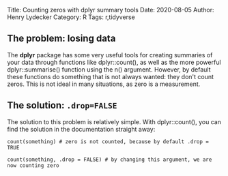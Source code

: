 Title: Counting zeros with dplyr summary tools
Date: 2020-08-05
Author: Henry Lydecker
Category: R
Tags: r,tidyverse

## The problem: losing data

The **dplyr** package has some very useful tools for creating summaries of your data through functions like dplyr::count(), as well as the more powerful dplyr::summarise() function using the n() argument.
However, by default these functions do something that is not always wanted: they don't count zeros. 
This is not ideal in many situations, as zero is a measurement.

## The solution: `.drop=FALSE`

The solution to this problem is relatively simple. With dplyr::count(), you can find the solution in the documentation straight away:

```
count(something) # zero is not counted, because by default .drop = TRUE

count(something, .drop = FALSE) # by changing this argument, we are now counting zero
```


